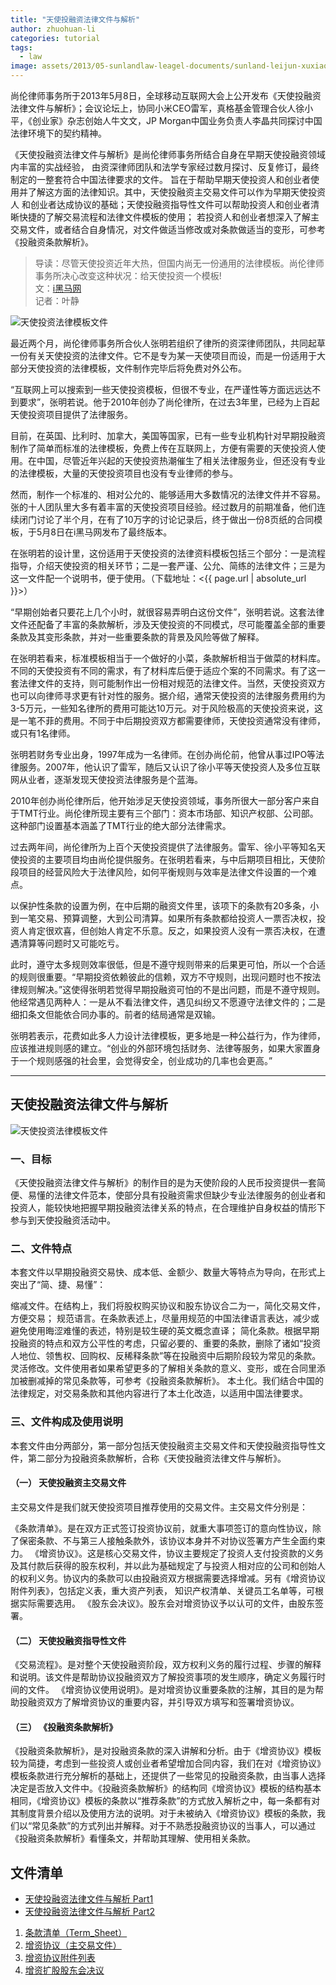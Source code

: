 ```yaml
---
title: "天使投融资法律文件与解析"
author: zhuohuan-li
categories: tutorial
tags:
  - law
image: assets/2013/05-sunlandlaw-leagel-documents/sunland-leijun-xuxiaoping.jpg
---
```


尚伦律师事务所于2013年5月8日，全球移动互联网大会上公开发布《天使投融资法律文件与解析》；会议论坛上，协同小米CEO雷军，真格基金管理合伙人徐小平，《创业家》杂志创始人牛文文，JP Morgan中国业务负责人李晶共同探讨中国法律环境下的契约精神。

《天使投融资法律文件与解析》是尚伦律师事务所结合自身在早期天使投融资领域内丰富的实战经验， 由资深律师团队和法学专家经过数月探讨、反复修订，最终制定的一整套符合中国法律要求的文件。 旨在于帮助早期天使投资人和创业者使用并了解这方面的法律知识。其中，天使投融资主交易文件可以作为早期天使投资人 和创业者达成协议的基础；天使投融资指导性文件可以帮助投资人和创业者清晰快捷的了解交易流程和法律文件模板的使用； 若投资人和创业者想深入了解主交易文件，或者结合自身情况，对文件做适当修改或对条款做适当的变形，可参考《投融资条款解析》。

> 导读：尽管天使投资近年大热，但国内尚无一份通用的法律模板。尚伦律师事务所决心改变这种状况：给天使投资一个模板!  
> 文：[i黑马网](http://www.iheima.com/article-40071.html)  
> 记者：叶静  

![天使投资法律模板文件](/assets/2013/05-sunlandlaw-leagel-documents/chuangyejia.jpg)

最近两个月，尚伦律师事务所合伙人张明若组织了律所的资深律师团队，共同起草一份有关天使投资的法律文件。它不是专为某一天使项目而设，而是一份适用于大部分天使投资的法律模板，文件制作完毕后将免费对外公布。

“互联网上可以搜索到一些天使投资模板，但很不专业，在严谨性等方面远远达不到要求”，张明若说。他于2010年创办了尚伦律所，在过去3年里，已经为上百起天使投资项目提供了法律服务。

目前，在英国、比利时、加拿大，美国等国家，已有一些专业机构针对早期投融资制作了简单而标准的法律模板，免费上传在互联网上，方便有需要的天使投资人使用。在中国，尽管近年兴起的天使投资热潮催生了相关法律服务业，但还没有专业的法律模板，大量的天使投资项目也没有专业律师的参与。

然而，制作一个标准的、相对公允的、能够适用大多数情况的法律文件并不容易。张的十人团队里大多有着丰富的天使投资项目经验。经过数月的前期准备，他们连续闭门讨论了半个月，在有了10万字的讨论记录后，终于做出一份8页纸的合同模板，于5月8日在i黑马网发布了最终版本。

在张明若的设计里，这份适用于天使投资的法律资料模板包括三个部分：一是流程指导，介绍天使投资的相关环节；二是一套严谨、公允、简练的法律文件；三是为这一文件配一个说明书，便于使用。（下载地址：<{{ page.url | absolute_url }}>）

“早期创始者只要花上几个小时，就很容易弄明白这份文件”，张明若说。这套法律文件还配备了丰富的条款解析，涉及天使投资的不同模式，尽可能覆盖全部的重要条款及其变形条款，并对一些重要条款的背景及风险等做了解释。

在张明若看来，标准模板相当于一个做好的小菜，条款解析相当于做菜的材料库。不同的天使投资有不同的需求，有了材料库后便于适应个案的不同需求。有了这一套法律文件的支持，则可能制作出一份相对规范的法律文件。当然，天使投资双方也可以向律师寻求更有针对性的服务。据介绍，通常天使投资的法律服务费用约为3-5万元，一些知名律所的费用可能达10万元。对于风险极高的天使投资来说，这是一笔不菲的费用。不同于中后期投资双方都需要律师，天使投资通常没有律师，或只有1名律师。

张明若财务专业出身，1997年成为一名律师。在创办尚伦前，他曾从事过IPO等法律服务。2007年，他认识了雷军，随后又认识了徐小平等天使投资人及多位互联网从业者，逐渐发现天使投资法律服务是个蓝海。

2010年创办尚伦律所后，他开始涉足天使投资领域，事务所很大一部分客户来自于TMT行业。尚伦律所现主要有三个部门：资本市场部、知识产权部、公司部。这种部门设置基本涵盖了TMT行业的绝大部分法律需求。

过去两年间，尚伦律所为上百个天使投资提供了法律服务。雷军、徐小平等知名天使投资的主要项目均由尚伦提供服务。在张明若看来，与中后期项目相比，天使阶段项目的经营风险大于法律风险，如何平衡规则与效率是法律文件设置的一个难点。

以保护性条款的设置为例，在中后期的融资文件里，该项下的条款有20多条，小到一笔交易、预算调整，大到公司清算。如果所有条款都给投资人一票否决权，投资人肯定很欢喜，但创始人肯定不乐意。反之，如果投资人没有一票否决权，在遭遇清算等问题时又可能吃亏。

此时，遵守太多规则效率很低，但是不遵守规则带来的后果更可怕，所以一个合适的规则很重要。“早期投资依赖彼此的信赖，双方不守规则，出现问题时也不按法律规则解决。”这使得张明若觉得早期投融资可怕的不是出问题，而是不遵守规则。他经常遇见两种人：一是从不看法律文件，遇见纠纷又不愿遵守法律文件的；二是细扣条文但能依合同办事的。前者的结局通常是双输。

张明若表示，花费如此多人力设计法律模板，更多地是一种公益行为，作为律师，应该推进规则感的建立。“创业的外部环境包括财务、法律等服务，如果大家置身于一个规则感强的社会里，会觉得安全，创业成功的几率也会更高。”

-----

## 天使投融资法律文件与解析

![天使投资法律模板文件](/assets/2013/05-sunlandlaw-leagel-documents/docment-analyze.jpg)

### 一、目标

《天使投融资法律文件与解析》的制作目的是为天使阶段的人民币投资提供一套简便、易懂的法律文件范本，使部分具有投融资需求但缺少专业法律服务的创业者和投资人，能较快地把握早期投融资法律关系的特点，在合理维护自身权益的情形下参与到天使投融资活动中。

### 二、文件特点

本套文件以早期投融资交易快、成本低、金额少、数量大等特点为导向，在形式上突出了“简、捷、易懂”：

缩减文件。在结构上，我们将股权购买协议和股东协议合二为一，简化交易文件，方便交易；
规范语言。在条款表述上，尽量用规范的中国法律语言表达，减少或避免使用晦涩难懂的表述，特别是较生硬的英文概念直译；
简化条款。根据早期投融资的特点和双方公平性的考虑，只留必要的、重要的条款，删除了诸如“投资人地位、领售权、回购权、反稀释条款”等在投融资中后期阶段较为常见的条款。
灵活修改。文件使用者如果希望更多的了解相关条款的意义、变形，或在合同里添加被删减掉的常见条款等，可参考《投融资条款解析》。
本土化。我们结合中国的法律规定，对交易条款和其他内容进行了本土化改造，以适用中国法律要求。

### 三、文件构成及使用说明

本套文件由分两部分，第一部分包括天使投融资主交易文件和天使投融资指导性文件，第二部分为投融资条款解析，合称《天使投融资法律文件与解析》。

#### （一） 天使投融资主交易文件

主交易文件是我们就天使投资项目推荐使用的交易文件。主交易文件分别是：

《条款清单》。是在双方正式签订投资协议前，就重大事项签订的意向性协议，除了保密条款、不与第三人接触条款外，该协议本身并不对协议签署方产生全面约束力。
《增资协议》。这是核心交易文件，协议主要规定了投资人支付投资款的义务及其付款后获得的股东权利，并以此为基础规定了与投资人相对应的公司和创始人的权利义务。协议内的条款可以由投融资双方根据需要选择增减。另有《增资协议附件列表》，包括定义表，重大资产列表， 知识产权清单、关键员工名单等，可根据实际需要选用。
《股东会决议》。股东会对增资协议予以认可的文件，由股东签署。

#### （二） 天使投融资指导性文件

《交易流程》。是对整个天使投融资阶段，双方权利义务的履行过程、步骤的解释和说明。该文件是帮助协议投融资双方了解投资事项的发生顺序，确定义务履行时间的文件。
《增资协议使用说明》。是对增资协议重要条款的注解，其目的是为帮助投融资双方了解增资协议的重要内容，并引导双方填写和签署增资协议。

#### （三） 《投融资条款解析》

《投融资条款解析》，是对投融资条款的深入讲解和分析。由于《增资协议》模板较为简捷，考虑到一些投资人或创业者希望增加合同内容，我们在对《增资协议》模板条款进行充分解析的基础上，还提供了一些常见的投融资条款，由当事人选择决定是否放入文件中。《投融资条款解析》的结构同《增资协议》模板的结构基本相同，《增资协议》模板的条款以“推荐条款”的方式放入解析之中，每一条都有对其制度背景介绍以及使用方法的说明。对于未被纳入《增资协议》模板的条款，我们以“常见条款”的方式列出并解释。对于不熟悉投融资协议的当事人，可以通过《投融资条款解析》看懂条文，并帮助其理解、使用相关条款。

## 文件清单

- [天使投融资法律文件与解析 Part1](/assets/2013/05-sunlandlaw-leagel-documents/尚伦-天使投融资法律文件与解析-part1.pdf)
- [天使投融资法律文件与解析 Part2](/assets/2013/05-sunlandlaw-leagel-documents/尚伦-天使投融资法律文件与解析-part2.pdf)

1. [条款清单（Term_Sheet）](/assets/2013/05-sunlandlaw-leagel-documents/1、条款清单（Term_Sheet）.doc)
2. [增资协议（主交易文件）](/assets/2013/05-sunlandlaw-leagel-documents/2、增资协议（主交易文件）.doc)
3. [增资协议附件列表](/assets/2013/05-sunlandlaw-leagel-documents/3、增资协议附件列表.doc)
4. [增资扩股股东会决议](/assets/2013/05-sunlandlaw-leagel-documents/4、增资扩股股东会决议.doc)
